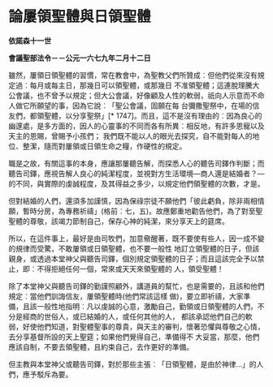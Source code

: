 # 論屢領聖體與日領聖體


**依諾森十一世**

**會議聖部法令－－公元一六七九年二月十二日**





雖然，屢領日領聖體的習慣，常在教會中，為聖教父們所贊成︰但他們從來沒有規定過︰每月或每主日，那幾日可以領聖體，或那幾日
不准領聖體；這連脫理騰大公會議，也不曾予以規定；但大公會議，好像顧及人性的軟弱，祇向人示意而不命人做它所願望的事，因為它說︰「聖公會議，固願在每
台彌撒聖祭中，在場的信友們，都領聖體，以分享聖祭」[* 
1747]。而且，這不是沒有理由的︰因為良心的幽邃處，是多方面的，因人的心靈事的不同而各有所異︰相反地，有許多恩寵以及天主的恩賜，曾賜予小孩們；
我們既不能以人的眼光去探究，自不能對每人的地位、整潔，隨而對屢領或日領生命之糧，作硬性的規定。

職是之故，有關這事的本身，應讓那屢聽告解，而探悉人心的聽告司鐸作判斷；而聽告司鐸，應視告解人良心的純潔程度，並視對方生活環境—商人還是結婚者？—的不同，與實際的虔誠程度，及其得益之多少，以規定他們領聖體的次數，才是。

但對結婚的人們，還須多加謹慎，因為保祿宗徒不願他們「彼此虧負，除非兩相情願，暫時分房，為專務祈禱」(格前︰七，五)。故應鄭重地勸告他們，為了對至聖聖體的尊敬，該竭力節制自己，保存心神的純潔，來分享天上的筵席。

所以，在這件事上，最好是由司牧們，加意儆醒著，既不要使有些人，因一成不變的規律而受驚，不敢屢領或日領聖體，也不要一般性
地訂立領聖體的日子，但該親身，或透過本堂神父與聽告司鐸，個別規定領聖體的日子；而且這該完全予以禁止，即︰不得拒絕任何一個，常來或天天來領聖體的
人，領受聖體！

除了本堂神父與聽告司鐸的勤謹照顧外，講道員的幫忙，也是需要的，且該和他們規定︰當他們訓誨信友，屢領聖體時(他們常該這樣
做)，要立即祈禱，大家準備，且該一般性地指明︰凡以虔誠的心意，激勵自己，勤領或日領聖體的人們，不分是經商的世俗人，或已結婚的人，或任何其他的人，
都該承認他們自己的軟弱，好使他們知道，對聖體聖事的尊貴，與天主的審判，懷著恐懼與尊敬之心情，去分享基督所設的天上聖筵；如果他們覺得自己，準備得不
大妥當，那麼，他們應該自制，不要去領聖體，且約束自己，去作更好的準備。

但主教與本堂神父或聽告司鐸，對於那些主張︰「日領聖體，是由於神律…」的人們，應予駁斥為要。

